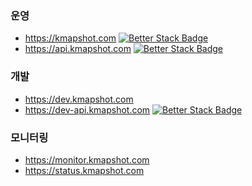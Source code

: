 ### 운영

- https://kmapshot.com [![Better Stack Badge](https://uptime.betterstack.com/status-badges/v3/monitor/1gjbq.svg)](https://uptime.betterstack.com/?utm_source=status_badge)  
- https://api.kmapshot.com [![Better Stack Badge](https://uptime.betterstack.com/status-badges/v3/monitor/1gjdf.svg)](https://uptime.betterstack.com/?utm_source=status_badge) 

### 개발

- https://dev.kmapshot.com
- https://dev-api.kmapshot.com [![Better Stack Badge](https://uptime.betterstack.com/status-badges/v3/monitor/1gjek.svg)](https://uptime.betterstack.com/?utm_source=status_badge) 

### 모니터링

- https://monitor.kmapshot.com
- https://status.kmapshot.com
